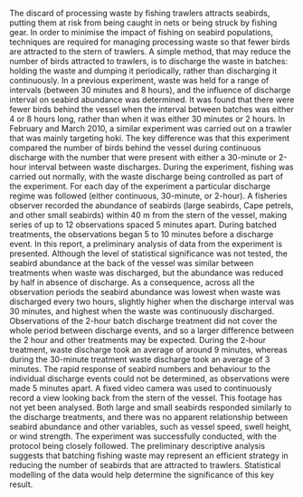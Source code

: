 ---
---
The discard of processing waste by fishing trawlers attracts seabirds, putting them at risk from being caught in nets or being struck by fishing gear. In order to minimise the impact of fishing on seabird populations, techniques are required for managing processing waste so that fewer birds are attracted to the stern of trawlers. A simple method, that may reduce the number of birds attracted to trawlers, is to discharge the waste in batches: holding the waste and dumping it periodically, rather than discharging it continuously. In a previous experiment, waste was held for a range of intervals (between 30 minutes and 8 hours), and the influence of discharge interval on seabird abundance was determined. It was found that there were fewer birds behind the vessel when the interval between batches was either 4 or 8 hours long, rather than when it was either 30 minutes or 2 hours. In February and March 2010, a similar experiment was carried out on a trawler that was mainly targeting hoki. The key difference was that this experiment compared the number of birds behind the vessel during continuous discharge with the number that were present with either a 30-minute or 2-hour interval between waste discharges. During the experiment, fishing was carried out normally, with the waste discharge being controlled as part of the experiment. For each day of the experiment a particular discharge regime was followed (either continuous, 30-minute, or 2-hour). A fisheries observer recorded the abundance of seabirds (large seabirds, Cape petrels, and other small seabirds) within 40 m from the stern of the vessel, making series of up to 12 observations spaced 5 minutes apart. During batched treatments, the observations began 5 to 10 minutes before a discharge event. In this report, a preliminary analysis of data from the experiment is presented. Although the level of statistical significance was not tested, the seabird abundance at the back of the vessel was similar between treatments when waste was discharged, but the abundance was reduced by half in absence of discharge. As a consequence, across all the observation periods the seabird abundance was lowest when waste was discharged every two hours, slightly higher when the discharge interval was 30 minutes, and highest when the waste was continuously discharged. Observations of the 2-hour batch discharge treatment did not cover the whole period between discharge events, and so a larger difference between the 2 hour and other treatments may be expected. During the 2-hour treatment, waste discharge took an average of around 9 minutes, whereas during the 30-minute treatment waste discharge took an average of 3 minutes. The rapid response of seabird numbers and behaviour to the individual discharge events could not be determined, as observations were made 5 minutes apart. A fixed video camera was used to continuously record a view looking back from the stern of the vessel. This footage has not yet been analysed. Both large and small seabirds responded similarly to the discharge treatments, and there was no apparent relationship between seabird abundance and other variables, such as vessel speed, swell height, or wind strength. The experiment was successfully conducted, with the protocol being closely followed. The preliminary descriptive analysis suggests that batching fishing waste may represent an efficient strategy in reducing the number of seabirds that are attracted to trawlers. Statistical modelling of the data would help determine the significance of this key result.